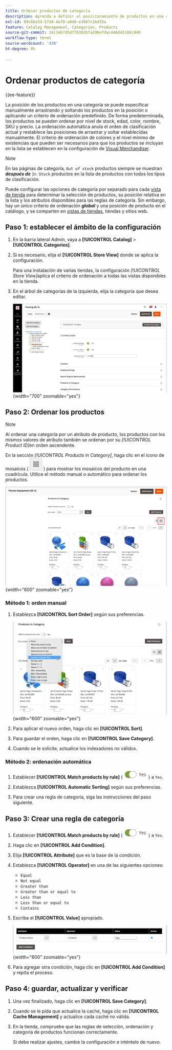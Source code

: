 ```yaml
---
title: Ordenar productos de categoría
description: Aprenda a definir el posicionamiento de productos en una categoría manualmente o aplicando un criterio de ordenación predefinido.
exl-id: 09c66a5d-57d4-4e78-a8d8-e3047c1bd35a
feature: Catalog Management, Categories, Products
source-git-commit: 14c3eb7d54776382bfa196efdac446d42c8dc940
workflow-type: tm+mt
source-wordcount: '439'
ht-degree: 0%

---
```


# Ordenar productos de categoría

{{ee-feature}}

La posición de los productos en una categoría se puede especificar manualmente arrastrando y soltando los productos en la posición o aplicando un criterio de ordenación predefinido. De forma predeterminada, los productos se pueden ordenar por nivel de stock, edad, color, nombre, SKU y precio. La ordenación automática anula el orden de clasificación actual y restablece las posiciones de arrastrar y soltar establecidas manualmente. El criterio de ordenación de colores y el nivel mínimo de existencias que pueden ser necesarios para que los productos se incluyan en la lista se establecen en la configuración de [Visual Merchandiser](../configuration-reference/catalog/visual-merchandiser.md).

>[!NOTE]
>
>En las páginas de categoría, `Out of stock` productos siempre se muestran **_después de_** `In Stock` productos en la lista de productos con todos los tipos de clasificación.

Puede configurar las opciones de categoría por separado para cada [vista de tienda](../stores-purchase/stores.md#add-stores) para determinar la selección de productos, su posición relativa en la lista y los atributos disponibles para las reglas de categoría. Sin embargo, hay un único criterio de ordenación **_global_** y una posición de producto en el catálogo, y se comparten en [vistas de tiendas](../stores-purchase/store-views.md), tiendas y sitios web.

## Paso 1: establecer el ámbito de la configuración

1. En la barra lateral _Admin_, vaya a **[!UICONTROL Catalog]** > **[!UICONTROL Categories]**.

1. Si es necesario, elija el **[!UICONTROL Store View]** donde se aplica la configuración.

   Para una instalación de varias tiendas, la configuración _[!UICONTROL Store View]_&#x200B;aplica el criterio de ordenación a todas las vistas disponibles en la tienda.

1. En el árbol de categorías de la izquierda, elija la categoría que desea editar.

   ![Árbol de categorías](./assets/category-selected.png){width="700" zoomable="yes"}

## Paso 2: Ordenar los productos

>[!NOTE]
>
>Al ordenar una categoría por un atributo de producto, los productos con los mismos valores de atributo también se ordenan por su _[!UICONTROL Product ID]_&#x200B;en orden ascendente.

En la sección _[!UICONTROL Products in Category]_, haga clic en el icono de mosaicos ( ![Ver mosaicos](../assets/icon-view-tiles.png) ) para mostrar los mosaicos del producto en una cuadrícula. Utilice el método manual o automático para ordenar los productos.

![Mosaicos de productos](./assets/category-products-tiles.png){width="600" zoomable="yes"}

### Método 1: orden manual

1. Establezca **[!UICONTROL Sort Order]** según sus preferencias.

   ![Orden](./assets/category-edit-sort-order.png){width="600" zoomable="yes"}

1. Para aplicar el nuevo orden, haga clic en **[!UICONTROL Sort]**.

1. Para guardar el orden, haga clic en **[!UICONTROL Save Category]**.

1. Cuando se le solicite, actualice los indexadores no válidos.

### Método 2: ordenación automática

1. Establecer **[!UICONTROL Match products by rule]** (![Alternar sí](../assets/toggle-yes.png)) a `Yes`.


1. Establezca **[!UICONTROL Automatic Sorting]** según sus preferencias.

1. Para crear una regla de categoría, siga las instrucciones del paso siguiente.

## Paso 3: Crear una regla de categoría

1. Establecer **[!UICONTROL Match products by rule]** (![Alternar sí](../assets/toggle-yes.png)) a `Yes`.

1. Haga clic en **[!UICONTROL Add Condition]**.

1. Elija **[!UICONTROL Attribute]** que es la base de la condición.

1. Establezca **[!UICONTROL Operator]** en una de las siguientes opciones:

   - `Equal`
   - `Not equal`
   - `Greater than`
   - `Greater than or equal to`
   - `Less than`
   - `Less than or equal to`
   - `Contains`

1. Escriba el **[!UICONTROL Value]** apropiado.

   ![Condición de categoría](./assets/category-rule-create.png){width="600" zoomable="yes"}

1. Para agregar otra condición, haga clic en **[!UICONTROL Add Condition]** y repita el proceso.

## Paso 4: guardar, actualizar y verificar

1. Una vez finalizado, haga clic en **[!UICONTROL Save Category]**.

1. Cuando se le pida que actualice la caché, haga clic en **[!UICONTROL Cache Management]** y actualice cada caché no válida.

1. En la tienda, compruebe que las reglas de selección, ordenación y categoría de productos funcionan correctamente.

   Si debe realizar ajustes, cambie la configuración e inténtelo de nuevo.
